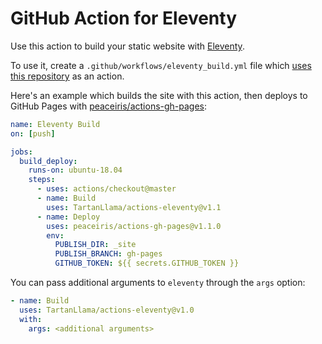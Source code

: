 # GitHub Action for Eleventy

Use this action to build your static website with [Eleventy](https://www.11ty.io/).

To use it, create a `.github/workflows/eleventy_build.yml` file which [uses this repository](https://help.github.com/en/articles/workflow-syntax-for-github-actions#jobsjob_idsteps) as an action.

Here's an example which builds the site with this action, then deploys to GitHub Pages with [peaceiris/actions-gh-pages](https://github.com/peaceiris/actions-gh-pages):

```yaml
name: Eleventy Build
on: [push]

jobs:
  build_deploy:
    runs-on: ubuntu-18.04
    steps:
      - uses: actions/checkout@master
      - name: Build
        uses: TartanLlama/actions-eleventy@v1.1
      - name: Deploy
        uses: peaceiris/actions-gh-pages@v1.1.0
        env:
          PUBLISH_DIR: _site 
          PUBLISH_BRANCH: gh-pages
          GITHUB_TOKEN: ${{ secrets.GITHUB_TOKEN }}
```

You can pass additional arguments to `eleventy` through the `args` option:

```yaml
- name: Build
  uses: TartanLlama/actions-eleventy@v1.0
  with:
    args: <additional arguments>
```
